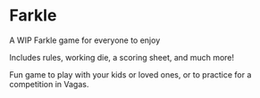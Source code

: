 # Farkle
A WIP Farkle game for everyone to enjoy


Includes rules, working die, a scoring sheet, and much more!


Fun game to play with your kids or loved ones, or to practice for a competition in Vagas.
